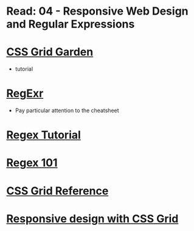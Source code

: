 # Read: 04 - Responsive Web Design and Regular Expressions

# [CSS Grid Garden](https://cssgridgarden.com/)
- tutorial

# [RegExr](https://regexr.com/)
- Pay particular attention to the cheatsheet

# [Regex Tutorial](https://medium.com/factory-mind/regex-tutorial-a-simple-cheatsheet-by-examples-649dc1c3f285)
# [Regex 101](https://regex101.com/)

# [CSS Grid Reference](https://css-tricks.com/snippets/css/complete-guide-grid/)

# [Responsive design with CSS Grid](https://medium.com/samsung-internet-dev/common-responsive-layouts-with-css-grid-and-some-without-245a862f48df)